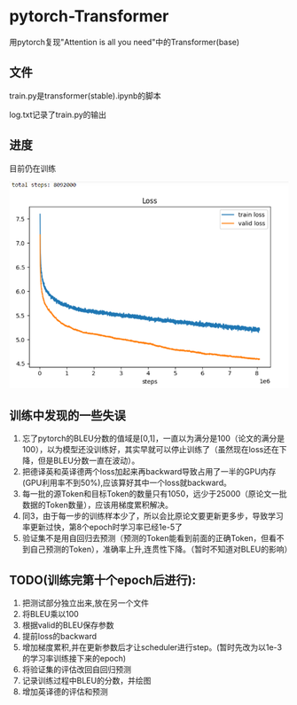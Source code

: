 # pytorch-Transformer
用pytorch复现"Attention is all you need"中的Transformer(base)

## 文件
train.py是transformer(stable).ipynb的脚本

log.txt记录了train.py的输出

## 进度
目前仍在训练 

![loss](目前进度.PNG)

## 训练中发现的一些失误
1. 忘了pytorch的BLEU分数的值域是[0,1]，一直以为满分是100（论文的满分是100），以为模型还没训练好，其实早就可以停止训练了（虽然现在loss还在下降，但是BLEU分数一直在波动）。
2. 把德译英和英译德两个loss加起来再backward导致占用了一半的GPU内存(GPU利用率不到50%),应该算好其中一个loss就backward。
3. 每一批的源Token和目标Token的数量只有1050，远少于25000（原论文一批数据的Token数量），应该用梯度累积解决。
4. 同3，由于每一步的训练样本少了，所以会比原论文要更新更多步，导致学习率更新过快，第8个epoch时学习率已经1e-5了
5. 验证集不是用自回归去预测（预测的Token能看到前面的正确Token，但看不到自己预测的Token），准确率上升,连贯性下降。（暂时不知道对BLEU的影响）

## TODO(训练完第十个epoch后进行):
1. 把测试部分独立出来,放在另一个文件
2. 将BLEU乘以100
3. 根据valid的BLEU保存参数
4. 提前loss的backward
5. 增加梯度累积,并在更新参数后才让scheduler进行step。(暂时先改为以1e-3的学习率训练接下来的epoch)
6. 将验证集的评估改回自回归预测
7. 记录训练过程中BLEU的分数，并绘图
8. 增加英译德的评估和预测
